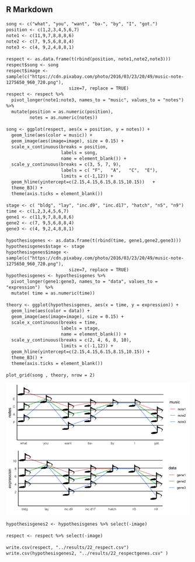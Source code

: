 R Markdown
----------

    song <- c("what", "you", "want", "ba-", "by", "I", "got.")
    position <- c(1,2,3,4,5,6,7)
    note1 <- c(11,9,7,8,8,8,6)
    note2 <- c(7, 9,5,6,8,8,4)
    note3 <- c(4, 9,2,4,8,8,1)

    respect <- as.data.frame(t(rbind(position, note1,note2,note3)))
    respect$song <- song
    respect$image <- sample(c("https://cdn.pixabay.com/photo/2016/03/23/20/49/music-note-1275650_960_720.png"), 
                            size=7, replace = TRUE)
    respect <- respect %>%
      pivot_longer(note1:note3, names_to = "music", values_to = "notes")  %>% 
      mutate(position = as.numeric(position),
             notes = as.numeric(notes))

    song <- ggplot(respect, aes(x = position, y = notes)) +
      geom_line(aes(color = music)) +
      geom_image(aes(image=image), size = 0.15) +
      scale_x_continuous(breaks = position,
                         labels = song,
                         name = element_blank()) +
      scale_y_continuous(breaks = c(3, 5, 7, 9),
                         labels = c( "F",   "A",   "C",  "E"),
                         limits = c(-1,12)) +
      geom_hline(yintercept=c(2.15,4.15,6.15,8.15,10.15))   +
      theme_B3() +
      theme(axis.ticks = element_blank())

    stage <- c( "bldg", "lay", "inc.d9", "inc.d17", "hatch", "n5", "n9")
    time <- c(1,2,3,4,5,6,7)
    gene1 <- c(11,9,7,8,8,8,6)
    gene2 <- c(7, 9,5,6,8,8,4)
    gene3 <- c(4, 9,2,4,8,8,1)

    hypothesisgenes <- as.data.frame(t(rbind(time, gene1,gene2,gene3)))
    hypothesisgenes$stage <- stage
    hypothesisgenes$image <- sample(c("https://cdn.pixabay.com/photo/2016/03/23/20/49/music-note-1275650_960_720.png"), 
                            size=7, replace = TRUE)
    hypothesisgenes <- hypothesisgenes %>%
      pivot_longer(gene1:gene3, names_to = "data", values_to = "expression")  %>% 
      mutate( time = as.numeric(time))

    theory <- ggplot(hypothesisgenes, aes(x = time, y = expression)) +
      geom_line(aes(color = data)) +
      geom_image(aes(image=image), size = 0.15) +
      scale_x_continuous(breaks = time,
                         labels = stage,
                         name = element_blank()) +
      scale_y_continuous(breaks = c(2, 4, 6, 8, 10),
                         limits = c(-1,12)) +
      geom_hline(yintercept=c(2.15,4.15,6.15,8.15,10.15)) +
      theme_B3() +
      theme(axis.ticks = element_blank())

    plot_grid(song , theory, nrow = 2)

![](../figures/favegenes/respect-1.png)

    hypothesisgenes2 <- hypothesisgenes %>% select(-image)

    respect <- respect %>% select(-image)

    write.csv(respect, "../results/22_respect.csv")
    write.csv(hypothesisgenes2, "../results/22_respectgenes.csv" )
